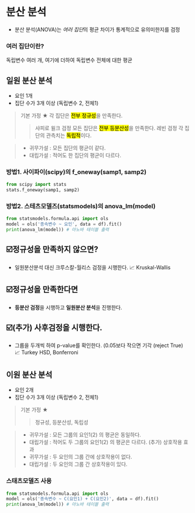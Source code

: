 분산 분석 
==
* 분산 분석(ANOVA)는 *여러 집단*의 평균 차이가 통계적으로 유의미한지를 검정
### 여러 집단이란? 
독립변수 여러 개, 여기에 더하여 독립변수 전체에 대한 평균 

일원 분산 분석 
--
* 요인 1개
* 집단 수가 3개 이상 (독립변수 2, 전체1)
> 기본 가정 ★
> 각 집단은 <mark>전부 정규성</mark>을 만족한다.
> > 샤피로 윌크 검정 
> 모든 집단은 <mark>전부 등분산성</mark>을 만족한다.
> > 레빈 검정
> 각 집단의 관측치는 <mark>독립적</mark>이다.

> * 귀무가설 : 모든 집단의 평균이 같다.
> * 대립가설 : 적어도 한 집단의 평균이 다르다.

### 방법1. 사이파이(scipy)의 f_oneway(samp1, samp2) 
```python
from scipy import stats
stats.f_oneway(samp1, samp2)
```

### 방법2. 스테츠모델즈(statsmodels)의 anova_lm(model) 
```python
from statsmodels.formula.api import ols
model = ols('종속변수 ~ 요인', data = df).fit()
print(anova_lm(model)) # 아노바 테이블 출력 
```
☑️정규성을 만족하지 않으면? 
-- 
* 일원분산분석 대신 크루스칼-월리스 검정을 시행한다.
  📈 Kruskal-Wallis

☑️정규성을 만족한다면 
--
* **등분산 검정**을 시행하고 **일원분산 분석**을 진행한다. 

☑️(추가) 사후검정을 시행한다. 
--
* 그룹을 두개씩 하여 p-value를 확인한다. (0.05보다 작으면 기각 (reject True)   
 📈 Turkey HSD, Bonferroni 

이원 분산 분석 
--
* 요인 2개 
* 집단 수가 3개 이상 (독립변수 2, 전체1)
> 기본 가정 ★
> > 정규성, 등분산성, 독립성

> * 귀무가설 : 모든 그룹의 요인1(2) 의 평균은 동일하다.
> * 대립가설 : 적어도 두 그룹의 요인1(2) 의 평균은 다르다. 
> (추가) 상호작용 효과
> * 귀무가설 : 두 요인의 그룹 간에 상호작용이 없다.
> * 대립가설 : 두 요인의 그룹 간 상호작용이 있다.
### 스태츠모델즈 사용 
 ```python
from statsmodels.formula.api import ols
model = ols('종속변수 ~ C(요인1) + C(요인2)', data = df).fit()
print(anova_lm(model)) # 아노바 테이블 출력 
```





